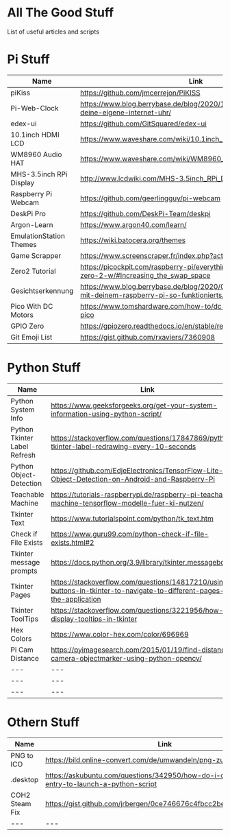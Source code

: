 # All The Good Stuff
List of useful articles and scripts    
        
# Pi Stuff    
    
| Name | Link |
| --- | --- |
| piKiss | https://github.com/jmcerrejon/PiKISS |
| Pi-Web-Clock | https://www.blog.berrybase.de/blog/2020/11/25/so-baust-du-dir-deine-eigene-internet-uhr/ |
| edex-ui | https://github.com/GitSquared/edex-ui |
| 10.1inch HDMI LCD | https://www.waveshare.com/wiki/10.1inch_HDMI_LCD_(H)_(with_case) |
| WM8960 Audio HAT | https://www.waveshare.com/wiki/WM8960_Audio_HAT |
| MHS-3.5inch RPi Display | http://www.lcdwiki.com/MHS-3.5inch_RPi_Display#FAQ |
| Raspberry Pi Webcam | https://github.com/geerlingguy/pi-webcam |
| DeskPi Pro | https://github.com/DeskPi-Team/deskpi |
| Argon-Learn | https://www.argon40.com/learn/ |
| EmulationStation Themes | https://wiki.batocera.org/themes |
| Game Scrapper | https://www.screenscraper.fr/index.php?action=login |
| Zero2 Tutorial | https://picockpit.com/raspberry-pi/everything-about-raspberry-pi-zero-2-w/#Increasing_the_swap_space |
| Gesichtserkennung | https://www.blog.berrybase.de/blog/2020/09/30/gesichtserkennung-mit-deinem-raspberry-pi-so-funktionierts/ |
| Pico With DC Motors | https://www.tomshardware.com/how-to/dc-motors-raspberry-pi-pico |
| GPIO Zero | https://gpiozero.readthedocs.io/en/stable/recipes.html#button |
| Git Emoji List | https://gist.github.com/rxaviers/7360908 |
    
        
        

# Python Stuff
    
| Name | Link |
| --- | --- |
| Python System Info | https://www.geeksforgeeks.org/get-your-system-information-using-python-script/ |
| Python Tkinter Label Refresh | https://stackoverflow.com/questions/17847869/python-tkinter-label-redrawing-every-10-seconds |
| Python Object-Detection | https://github.com/EdjeElectronics/TensorFlow-Lite-Object-Detection-on-Android-and-Raspberry-Pi |
| Teachable Machine | https://tutorials-raspberrypi.de/raspberry-pi-teachable-machine-tensorflow-modelle-fuer-ki-nutzen/ |
| Tkinter Text | https://www.tutorialspoint.com/python/tk_text.htm |
| Check if File Exists | https://www.guru99.com/python-check-if-file-exists.html#2 |
| Tkinter message prompts | https://docs.python.org/3.9/library/tkinter.messagebox.html |
| Tkinter Pages | https://stackoverflow.com/questions/14817210/using-buttons-in-tkinter-to-navigate-to-different-pages-of-the-application |
| Tkinter ToolTips| https://stackoverflow.com/questions/3221956/how-do-i-display-tooltips-in-tkinter|
| Hex Colors | https://www.color-hex.com/color/696969 |
| Pi Cam Distance| https://pyimagesearch.com/2015/01/19/find-distance-camera-objectmarker-using-python-opencv/ |
| --- | --- |
| --- | --- |
| --- | --- |

# Othern Stuff
    
| Name | Link |
| --- | --- |
| PNG to ICO | https://bild.online-convert.com/de/umwandeln/png-zu-ico |
| .desktop | https://askubuntu.com/questions/342950/how-do-i-create-a-desktop-entry-to-launch-a-python-script |
| COH2 Steam Fix | https://gist.github.com/jrbergen/0ce746676c4fbcc2becd6054d1bba2ed |
| --- | --- |

